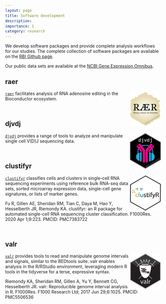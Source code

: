 ```yaml
---
layout: page
title: Software development
description: 
importance: 1
category: research
---
```


We develop software packages and provide complete analysis workflows for our studies. The complete
collection of software packages are available on the [RBI Github page](https://github.com/rnabioco).

Our public data sets are available at the [NCBI  Gene Expression Omnibus](https://www.ncbi.nlm.nih.gov/geo/browse/?view=series&submitter=2717).

## raer

<img style="float: right; max-width: 100px" src="/assets/img/hex/raer.png">

[`raer`](https://github.com/rnabioco/raer) facilitates analysis of RNA adenosine editing in the Bioconductor ecosystem.

<br>

## djvdj

<img style="float: right; max-width: 100px" src="/assets/img/hex/djvdj.png">

[`djvdj`](https://github.com/rnabioco/djvdj) provides a range of tools to analyze and manipulate single cell V(D)J sequencing data.

<br>

## clustifyr

<img style="float: right; max-width: 100px" src="/assets/img/hex/clustifyr.png">

[`clustifyr`](https://github.com/rnabioco/clustifyr) classifies cells and clusters in single-cell RNA sequencing
experiments using reference bulk RNA-seq data sets, sorted microarray
expression data, single-cell gene signatures, or lists of marker genes.

Fu R, Gillen AE, Sheridan RM, Tian C, Daya M, Hao Y, Hesselberth JR, Riemondy KA. clustifyr: an R package for automated single-cell RNA sequencing cluster classification. F1000Res. 2020 Apr 1;9:223. PMCID: PMC7383722

<br>

## valr

<img style="float: right; max-width: 100px" src="/assets/img/hex/valr.png">

[`valr`](https://github.com/rnabioco/valr) provides tools to read and manipulate genome intervals
and signals, similar to the BEDtools suite. valr enables analysis in the
R/RStudio environment, leveraging modern R tools in the tidyverse for a
terse, expressive syntax.

Riemondy KA, Sheridan RM, Gillen A, Yu Y, Bennett CG, Hesselberth JR. valr: Reproducible genome interval analysis in R. F1000Res. F1000 Research Ltd; 2017 Jun 29;6:1025. PMCID: PMC5506536

